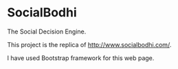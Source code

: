# SocialBodhi
The Social Decision Engine. 

This project is the replica of http://www.socialbodhi.com/. 

I have used Bootstrap framework for this web page. 
